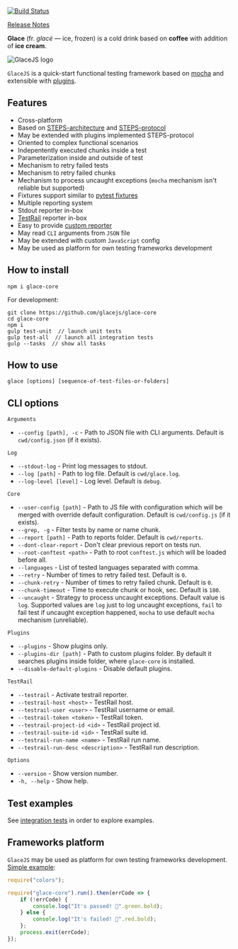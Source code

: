 [![Build Status](https://travis-ci.org/glacejs/glace-core.svg?branch=master)](https://travis-ci.org/glacejs/glace-core)

[Release Notes](tutorial-release-notes.html)

**Glace** (fr. *glacé* — ice, frozen) is a cold drink based on **coffee** with addition of **ice cream**.

![GlaceJS logo](glace.png)

`GlaceJS` is a quick-start functional testing framework based on [mocha](http://mochajs.org/) and extensible with [plugins](https://github.com/glacejs).

## Features

- Cross-platform
- Based on [STEPS-architecture](tutorial-steps-architecture.html) and [STEPS-protocol](tutorial-steps-protocol.html)
- May be extended with plugins implemented STEPS-protocol
- Oriented to complex functional scenarios
- Indepentently executed chunks inside a test
- Parameterization inside and outside of test
- Mechanism to retry failed tests
- Mechanism to retry failed chunks
- Mechanism to process uncaught exceptions (`mocha` mechanism isn't reliable but supported)
- Fixtures support similar to [pytest fixtures](https://docs.pytest.org/en/latest/fixture.html)
- Multiple reporting system
- Stdout reporter in-box
- [TestRail](http://www.gurock.com/testrail/) reporter in-box
- Easy to provide [custom reporter](https://github.com/glacejs/glace-core/blob/master/tests/integration/testCustomReporter.js)
- May read `CLI` arguments from `JSON` file
- May be extended with custom `JavaScript` config
- May be used as platform for own testing frameworks development

## How to install

```
npm i glace-core
```

For development:

```
git clone https://github.com/glacejs/glace-core
cd glace-core
npm i
gulp test-unit  // launch unit tests
gulp test-all  // launch all integration tests
gulp --tasks  // show all tasks
```

## How to use

```
glace [options] [sequence-of-test-files-or-folders]
```

## CLI options

`Arguments`
- `--config [path], -c` - Path to JSON file with CLI arguments. Default is `cwd/config.json` (if it exists).

`Log`
- `--stdout-log` - Print log messages to stdout.
- `--log [path]` - Path to log file. Default is `cwd/glace.log`.
- `--log-level [level]` - Log level. Default is `debug`.

`Core`
- `--user-config [path]` - Path to JS file with configuration which will be merged with override default configuration. Default is `cwd/config.js` (if it exists).
- `--grep, -g` - Filter tests by name or name chunk.
- `--report [path]` - Path to reports folder. Default is `cwd/reports`.
- `--dont-clear-report` - Don't clear previous report on tests run.
- `--root-conftest <path>` - Path to root `conftest.js` which will be loaded before all.
- `--languages` - List of tested languages separated with comma.
- `--retry` - Number of times to retry failed test. Default is `0`.
- `--chunk-retry` - Number of times to retry failed chunk. Default is `0`.
- `--chunk-timeout` - Time to execute chunk or hook, sec. Default is `180`.
- `--uncaught` - Strategy to process uncaught exceptions. Default value is `log`. Supported values are `log` just to log uncaught exceptions, `fail` to fail test if uncaught exception happened, `mocha` to use default `mocha` mechanism (unreliable).

`Plugins`
- `--plugins` - Show plugins only.
- `--plugins-dir [path]` - Path to custom plugins folder. By default it searches plugins inside folder, where `glace-core` is installed.
- `--disable-default-plugins` - Disable default plugins.

`TestRail`
- `--testrail` - Activate testrail reporter.
- `--testrail-host <host>` - TestRail host.
- `--testrail-user <user>` - TestRail username or email.
- `--testrail-token <token>` - TestRail token.
- `--testrail-project-id <id>` - TestRail project id.
- `--testrail-suite-id <id>` - TestRail suite id.
- `--testrail-run-name <name>` - TestRail run name.
- `--testrail-run-desc <description>` - TestRail run description.

`Options`
- `--version` - Show version number.
- `-h, --help` - Show help.

## Test examples

See [integration tests](https://github.com/glacejs/glace-core/tree/master/tests/integration) in order to explore examples.

## Frameworks platform

`GlaceJS` may be used as platform for own testing frameworks development. [Simple example](https://github.com/glacejs/glace-core/blob/master/tests/integration/ownApp):

```javascript
require("colors");

require("glace-core").run().then(errCode => {
    if (!errCode) {
        console.log("It's passed! 🙂".green.bold);
    } else {
        console.log("It's failed! 🙁".red.bold);
    };
    process.exit(errCode);
});
```
